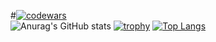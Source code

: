 #[![codewars](https://www.codewars.com/users/t0lIk1/badges/large)](https://www.codewars.com/users/t0lIk1)   
![Anurag's GitHub stats](https://github-readme-stats.vercel.app/api?username=t0lIk1&show_icons=true&theme=radical)
[![trophy](https://github-profile-trophy.vercel.app/?username=t0lIk1&theme=onedark)](https://github.com/ryo-ma/github-profile-trophy)
[![Top Langs](https://github-readme-stats.vercel.app/api/top-langs/?username=t0lIk1&layout=compact)](https://github.com/t0lIk1/github-readme-stats)
